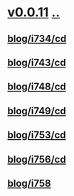 # [v0.0.11](https://github.com/littleflute/blshare1/edit/master/README.md) [..](..)

## [blog/i734/cd](blog/i734/cd)
## [blog/i743/cd](blog/i743/cd)

## [blog/i748/cd](blog/i748/cd)
## [blog/i749/cd](blog/i749/cd)
## [blog/i753/cd](blog/i753/cd)
## [blog/i756/cd](blog/i756/cd)
## [blog/i758](blog/i758)
